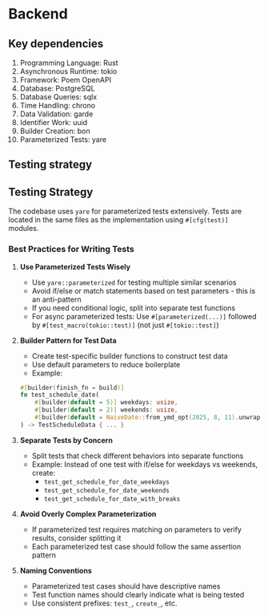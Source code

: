 # Backend

## Key dependencies

1. Programming Language: Rust
2. Asynchronous Runtime: tokio
3. Framework: Poem OpenAPI
4. Database: PostgreSQL
5. Database Queries: sqlx
6. Time Handling: chrono
7. Data Validation: garde
8. Identifier Work: uuid
9. Builder Creation: bon
10. Parameterized Tests: yare

## Testing strategy

## Testing Strategy
The codebase uses `yare` for parameterized tests extensively. Tests are located in the same files as the implementation using `#[cfg(test)]` modules.

### Best Practices for Writing Tests

1. **Use Parameterized Tests Wisely**
   - Use `yare::parameterized` for testing multiple similar scenarios
   - Avoid if/else or match statements based on test parameters - this is an anti-pattern
   - If you need conditional logic, split into separate test functions
   - For async parameterized tests: Use `#[parameterized(...)]` followed by `#[test_macro(tokio::test)]` (not just `#[tokio::test]`)

2. **Builder Pattern for Test Data**
   - Create test-specific builder functions to construct test data
   - Use default parameters to reduce boilerplate
   - Example:
   ```rust
   #[builder(finish_fn = build)]
   fn test_schedule_date(
       #[builder(default = 5)] weekdays: usize,
       #[builder(default = 2)] weekends: usize,
       #[builder(default = NaiveDate::from_ymd_opt(2025, 8, 11).unwrap())] cycle_start: NaiveDate,
   ) -> TestScheduleData { ... }
   ```

3. **Separate Tests by Concern**
   - Split tests that check different behaviors into separate functions
   - Example: Instead of one test with if/else for weekdays vs weekends, create:
     - `test_get_schedule_for_date_weekdays`
     - `test_get_schedule_for_date_weekends`
     - `test_get_schedule_for_date_with_breaks`

4. **Avoid Overly Complex Parameterization**
   - If parameterized test requires matching on parameters to verify results, consider splitting it
   - Each parameterized test case should follow the same assertion pattern

5. **Naming Conventions**
   - Parameterized test cases should have descriptive names
   - Test function names should clearly indicate what is being tested
   - Use consistent prefixes: `test_`, `create_`, etc.
